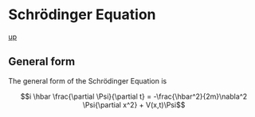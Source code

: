 # Schrödinger Equation

[up](./Maths.md)

## General form

The general form of the Schrödinger Equation is 

``` math
i \hbar \frac{\partial \Psi}{\partial t} = -\frac{\hbar^2}{2m}\nabla^2 \Psi{\partial x^2} + V(x,t)\Psi
```